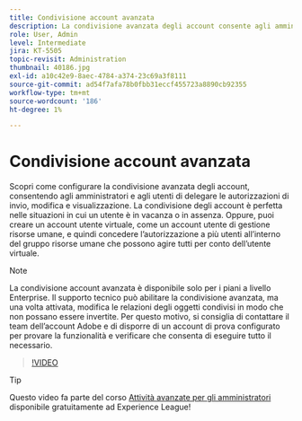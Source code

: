 ```yaml
---
title: Condivisione account avanzata
description: La condivisione avanzata degli account consente agli amministratori e agli utenti di delegare le autorizzazioni di invio, modifica e visualizzazione
role: User, Admin
level: Intermediate
jira: KT-5505
topic-revisit: Administration
thumbnail: 40186.jpg
exl-id: a10c42e9-8aec-4784-a374-23c69a3f8111
source-git-commit: ad54f7afa78b0fbb31eccf455723a8890cb92355
workflow-type: tm+mt
source-wordcount: '186'
ht-degree: 1%

---
```


# Condivisione account avanzata

Scopri come configurare la condivisione avanzata degli account, consentendo agli amministratori e agli utenti di delegare le autorizzazioni di invio, modifica e visualizzazione. La condivisione degli account è perfetta nelle situazioni in cui un utente è in vacanza o in assenza. Oppure, puoi creare un account utente virtuale, come un account utente di gestione risorse umane, e quindi concedere l’autorizzazione a più utenti all’interno del gruppo risorse umane che possono agire tutti per conto dell’utente virtuale.

>[!NOTE]
>
>La condivisione account avanzata è disponibile solo per i piani a livello Enterprise. Il supporto tecnico può abilitare la condivisione avanzata, ma una volta attivata, modifica le relazioni degli oggetti condivisi in modo che non possano essere invertite. Per questo motivo, si consiglia di contattare il team dell’account Adobe e di disporre di un account di prova configurato per provare la funzionalità e verificare che consenta di eseguire tutto il necessario.

>[!VIDEO](https://video.tv.adobe.com/v/40186?quality=12&learn=on&hidetitle=true)

>[!TIP]
>
>Questo video fa parte del corso [Attività avanzate per gli amministratori](https://experienceleague.adobe.com/?recommended=Sign-A-1-2020.1) disponibile gratuitamente ad Experience League!
